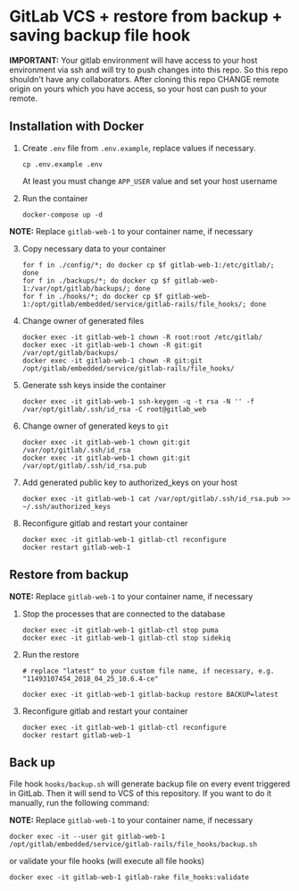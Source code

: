 # GitLab VCS + restore from backup + saving backup file hook

**IMPORTANT:**
Your gitlab environment will have access to your host environment via ssh and will try to push changes into this repo. So this repo shouldn't have any collaborators. After cloning this repo CHANGE remote origin on yours which you have access, so your host can push to your remote.

## Installation with Docker

1. Create `.env` file from `.env.example`, replace values if necessary.
   ```shell
   cp .env.example .env
   ```
   At least you must change `APP_USER` value and set your host username

2. Run the container
   ```shell
   docker-compose up -d
   ```
   
**NOTE:**
Replace `gitlab-web-1` to your container name, if necessary

3. Copy necessary data to your container
   ```shell
   for f in ./config/*; do docker cp $f gitlab-web-1:/etc/gitlab/; done
   for f in ./backups/*; do docker cp $f gitlab-web-1:/var/opt/gitlab/backups/; done
   for f in ./hooks/*; do docker cp $f gitlab-web-1:/opt/gitlab/embedded/service/gitlab-rails/file_hooks/; done
   ```
   
4. Change owner of generated files
   ```shell
   docker exec -it gitlab-web-1 chown -R root:root /etc/gitlab/
   docker exec -it gitlab-web-1 chown -R git:git /var/opt/gitlab/backups/
   docker exec -it gitlab-web-1 chown -R git:git /opt/gitlab/embedded/service/gitlab-rails/file_hooks/
   ```
   
5. Generate ssh keys inside the container
   ```shell
   docker exec -it gitlab-web-1 ssh-keygen -q -t rsa -N '' -f /var/opt/gitlab/.ssh/id_rsa -C root@gitlab_web
   ```

6. Change owner of generated keys to `git`
   ```shell
   docker exec -it gitlab-web-1 chown git:git /var/opt/gitlab/.ssh/id_rsa
   docker exec -it gitlab-web-1 chown git:git /var/opt/gitlab/.ssh/id_rsa.pub
   ```
7. Add generated public key to authorized_keys on your host
   ```shell
   docker exec -it gitlab-web-1 cat /var/opt/gitlab/.ssh/id_rsa.pub >> ~/.ssh/authorized_keys
   ```
   
8. Reconfigure gitlab and restart your container

   ```shell
   docker exec -it gitlab-web-1 gitlab-ctl reconfigure
   docker restart gitlab-web-1
   ```

## Restore from backup

**NOTE:**
Replace `gitlab-web-1` to your container name, if necessary

1. Stop the processes that are connected to the database 
   ```shell
   docker exec -it gitlab-web-1 gitlab-ctl stop puma
   docker exec -it gitlab-web-1 gitlab-ctl stop sidekiq
   ```
2. Run the restore
   ```shell
   # replace "latest" to your custom file name, if necessary, e.g. "11493107454_2018_04_25_10.6.4-ce"
   
   docker exec -it gitlab-web-1 gitlab-backup restore BACKUP=latest
   ```
3. Reconfigure gitlab and restart your container

   ```shell
   docker exec -it gitlab-web-1 gitlab-ctl reconfigure
   docker restart gitlab-web-1
   ```

## Back up

File hook `hooks/backup.sh` will generate backup file on every event triggered in GitLab. Then it will send to VCS of this repository. If you want to do it manually, run the following command:

**NOTE:**
Replace `gitlab-web-1` to your container name, if necessary
```shell
docker exec -it --user git gitlab-web-1 /opt/gitlab/embedded/service/gitlab-rails/file_hooks/backup.sh
```
or validate your file hooks (will execute all file hooks)

```shell
docker exec -it gitlab-web-1 gitlab-rake file_hooks:validate
```
